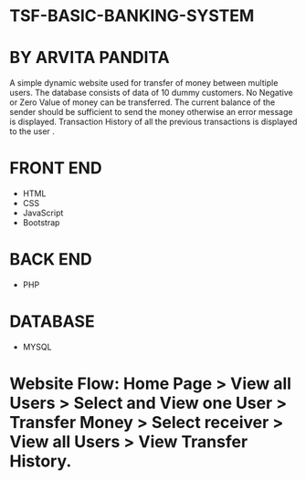 # TSF-BASIC-BANKING-SYSTEM
# BY ARVITA PANDITA
A simple dynamic website used for transfer of money between multiple users.
The database consists of data of 10 dummy customers.
No Negative or Zero Value of money can be transferred.
The current balance of the sender should be sufficient to send the money otherwise an error message is displayed.
Transaction History of all the previous transactions is displayed to the user . 

# FRONT END
* HTML
* CSS
* JavaScript
* Bootstrap

# BACK END
* PHP

# DATABASE
* MYSQL

# Website Flow: Home Page > View all Users > Select and View one User > Transfer Money > Select receiver > View all Users > View Transfer History.
